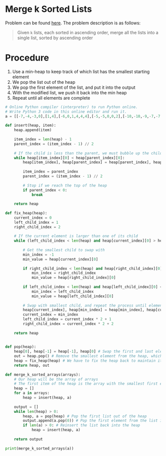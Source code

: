 # Merge k Sorted Lists

Problem can be found [here](https://leetcode.com/problems/merge-k-sorted-lists/). The problem description is as follows:

> Given `k` lists, each sorted in ascending order, merge all the lists into a single list, sorted by ascending order

# Procedure

1. Use a min-heap to keep track of which list has the smallest starting element
2. We pop the list out of the heap
3. We pop the first element of the list, and put it into the output
4. With the modified list, we push it back into the min heap
5. Repeat until all elements are complete

```python
# Online Python compiler (interpreter) to run Python online.
# Write Python 3 code in this online editor and run it.
a = [[-7,-4,-3,0],[1,4],[-6,0,1,4,4,4],[-5,-5,0,0,2],[-10,-10,-9,-7,-7,-7,-2,-1,4],[-6,0,1,3],[-7,-5,-4,-1,-1]]
    
def insert(heap, item):
    heap.append(item)
    
    item_index = len(heap) - 1
    parent_index = (item_index - 1) // 2
    
    # If the child is less than the parent, we must bubble up the child
    while heap[item_index][0] < heap[parent_index][0]:
        heap[item_index], heap[parent_index] = heap[parent_index], heap[item_index]
        
        item_index = parent_index
        parent_index = (item_index - 1) // 2
        
        # Stop if we reach the top of the heap
        if parent_index < 0:
            break
        
    return heap
    
def fix_heap(heap):
    current_index = 0
    left_child_index = 1
    right_child_index = 2
    
    # If the current element is larger than one of its child
    while (left_child_index < len(heap) and heap[current_index][0] > heap[left_child_index][0]) or (right_child_index < len(heap) and heap[current_index][0] > heap[right_child_index][0]):
        
        # Get the smallest child to swap with
        min_index = -1
        min_value = heap[current_index][0]
        
        if right_child_index < len(heap) and heap[right_child_index][0] < min_value:
            min_index = right_child_index
            min_value = heap[right_child_index][0]
            
        if left_child_index < len(heap) and heap[left_child_index][0] < min_value:
            min_index = left_child_index
            min_value = heap[left_child_index][0]
        
        # Swap with smallest child, and repeat the process until element is in correct position, or at the end of the list
        heap[current_index], heap[min_index] = heap[min_index], heap[current_index]
        current_index = min_index
        left_child_index = current_index * 2 + 1
        right_child_index = current_index * 2 + 2
        
    return heap
        
    
def pop(heap):
    heap[0], heap[-1] = heap[-1], heap[0] # Swap the first and last element
    out = heap.pop() # Remove the smallest element from the heap, which is currently at the back
    heap = fix_heap(heap) # We have to fix the heap back to maintain its min heap properties
    return heap, out
    
def merge_k_sorted_arrays(arrays):
    # Our heap will be the array of arrays
    # The first item of the heap is the array with the smallest first element
    heap = []
    for a in arrays:
        heap = insert(heap, a)
        
    output = []
    while len(heap) > 0:
        heap, a = pop(heap) # Pop the first list out of the heap
        output.append(a.pop(0)) # Pop the first element from the list into the output
        if len(a) > 0: # Reinsert the list back into the heap
            heap = insert(heap, a)
            
    return output
    
print(merge_k_sorted_arrays(a))
```